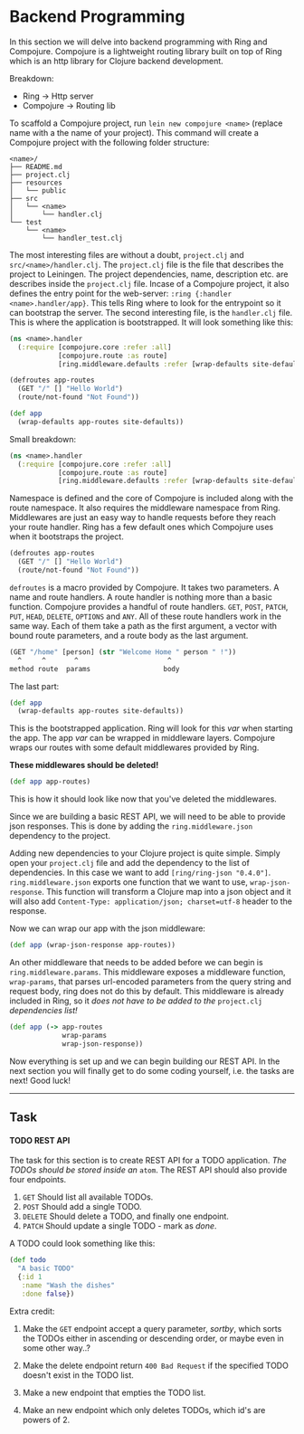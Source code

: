 # Backend Programming

In this section we will delve into backend programming with Ring and Compojure. Compojure is a lightweight routing library built on top of Ring which is an http library for Clojure backend development.

Breakdown:

- Ring -> Http server
- Compojure -> Routing lib

To scaffold a Compojure project, run `lein new compojure <name>` (replace name with a the name of your project). This command will create a Compojure project with the following folder structure:

```
<name>/
├── README.md
├── project.clj
├── resources
│   └── public
├── src
│   └── <name>
│       └── handler.clj
└── test
    └── <name>
        └── handler_test.clj
```

The most interesting files are without a doubt, `project.clj` and `src/<name>/handler.clj`. The `project.clj` file is the file that describes the project to Leiningen. The project dependencies, name, description etc. are describes inside the `project.clj` file. Incase of a Compojure project, it also defines the entry point for the web-server: `:ring {:handler <name>.handler/app}`. This tells Ring where to look for the entrypoint so it can bootstrap the server. The second interesting file, is the `handler.clj` file. This is where the application is bootstrapped. It will look something like this:

```clojure
(ns <name>.handler
  (:require [compojure.core :refer :all]
            [compojure.route :as route]
            [ring.middleware.defaults :refer [wrap-defaults site-defaults]]))

(defroutes app-routes
  (GET "/" [] "Hello World")
  (route/not-found "Not Found"))

(def app
  (wrap-defaults app-routes site-defaults))
```

Small breakdown:

```clojure
(ns <name>.handler
  (:require [compojure.core :refer :all]
            [compojure.route :as route]
            [ring.middleware.defaults :refer [wrap-defaults site-defaults]]))
```

Namespace is defined and the core of Compojure is included along with the route namespace. It also requires the middleware namespace from Ring. Middlewares are just an easy way to handle requests before they reach your route handler. Ring has a few default ones which Compojure uses when it bootstraps the project.

```clojure
(defroutes app-routes
  (GET "/" [] "Hello World")
  (route/not-found "Not Found"))
```

`defroutes` is a macro provided by Compojure. It takes two parameters. A name and route handlers. A route handler is nothing more than a basic function. Compojure provides a handful of route handlers. `GET`, `POST`, `PATCH`, `PUT`, `HEAD`, `DELETE`, `OPTIONS` and `ANY`.
All of these route handlers work in the same way. Each of them take a path as the first argument, a vector with bound route parameters, and a route body as the last argument.

```clojure
(GET "/home" [person] (str "Welcome Home " person " !"))
  ^     ^       ^                      ^
method route  params                  body
```

The last part:

```clojure
(def app
  (wrap-defaults app-routes site-defaults))
```

This is the bootstrapped application. Ring will look for this _var_ when starting the app. The app _var_ can be wrapped in middleware layers. Compojure wraps our routes with some default middlewares provided by Ring.

**These middlewares should be deleted!**

```clojure
(def app app-routes)
```

This is how it should look like now that you've deleted the middlewares.

Since we are building a basic REST API, we will need to be able to provide json responses. This is done by adding the
`ring.middleware.json` dependency to the project.

Adding new dependencies to your Clojure project is quite simple. Simply open your `project.clj` file and add the dependency to the list of dependencies. In this case we want to add `[ring/ring-json "0.4.0"]`. `ring.middleware.json` exports one function that we want to use, `wrap-json-response`. This function will transform a Clojure map into a json object and it will also add `Content-Type: application/json; charset=utf-8` header to the response.

Now we can wrap our app with the json middleware:

```clojure
(def app (wrap-json-response app-routes))
```

An other middleware that needs to be added before we can begin is `ring.middleware.params`. This middleware exposes a middleware function, `wrap-params`, that parses url-encoded parameters from the query string and request body, ring does not do this by default. This middleware is already included in Ring, so it _does not have to be added to the_ `project.clj` _dependencies list!_

```clojure
(def app (-> app-routes
             wrap-params
             wrap-json-response))
```

Now everything is set up and we can begin building our REST API.
In the next section you will finally get to do some coding yourself, i.e. the tasks are next! Good luck!

---

## Task

#### TODO REST API

The task for this section is to create REST API for a TODO application.
_The TODOs should be stored inside an_ `atom`. The REST API should also provide four endpoints.

1. `GET` Should list all available TODOs.
2. `POST` Should add a single TODO.
3. `DELETE` Should delete a TODO, and finally one endpoint.
4. `PATCH` Should update a single TODO - mark as _done_.

A TODO could look something like this:

```clojure
(def todo
  "A basic TODO"
  {:id 1
   :name "Wash the dishes"
   :done false})
```

Extra credit:

1. Make the `GET` endpoint accept a query parameter, _sortby_, which sorts the TODOs either in ascending or descending order, or maybe even in some other way..?

2. Make the delete endpoint return `400 Bad Request` if the specified TODO doesn't exist in the TODO list.

3. Make a new endpoint that empties the TODO list.

4. Make an new endpoint which only deletes TODOs, which id's are powers of 2.
